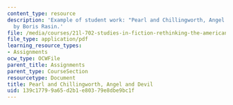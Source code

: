 ```yaml
---
content_type: resource
description: 'Example of student work: "Pearl and Chillingworth, Angel and Devil"
  by Boris Rasin.'
file: /media/courses/21l-702-studies-in-fiction-rethinking-the-american-masterpiece-fall-2007/139c17799a65d2b1e80379e8dbe9bc1f_rasin_essay1.pdf
file_type: application/pdf
learning_resource_types:
- Assignments
ocw_type: OCWFile
parent_title: Assignments
parent_type: CourseSection
resourcetype: Document
title: Pearl and Chillingworth, Angel and Devil
uid: 139c1779-9a65-d2b1-e803-79e8dbe9bc1f
---
```

